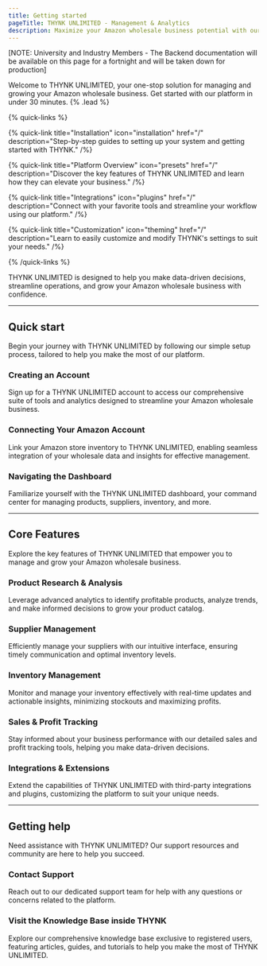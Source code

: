 ```yaml
---
title: Getting started
pageTitle: THYNK UNLIMITED - Management & Analytics
description: Maximize your Amazon wholesale business potential with our powerful management and analytics tool.
---
```

[NOTE: University and Industry Members - The Backend documentation will be available on this page for a fortnight and will be taken down for production]


Welcome to THYNK UNLIMITED, your one-stop solution for managing and growing your Amazon wholesale business. Get started with our platform in under 30 minutes. {% .lead %}

{% quick-links %}

{% quick-link title="Installation" icon="installation" href="/" description="Step-by-step guides to setting up your system and getting started with THYNK." /%}

{% quick-link title="Platform Overview" icon="presets" href="/" description="Discover the key features of THYNK UNLIMITED and learn how they can elevate your business." /%}

{% quick-link title="Integrations" icon="plugins" href="/" description="Connect with your favorite tools and streamline your workflow using our platform." /%}

{% quick-link title="Customization" icon="theming" href="/" description="Learn to easily customize and modify THYNK's settings to suit your needs." /%}

{% /quick-links %}

THYNK UNLIMITED is designed to help you make data-driven decisions, streamline operations, and grow your Amazon wholesale business with confidence.

---

## Quick start

Begin your journey with THYNK UNLIMITED by following our simple setup process, tailored to help you make the most of our platform.

### Creating an Account

Sign up for a THYNK UNLIMITED account to access our comprehensive suite of tools and analytics designed to streamline your Amazon wholesale business.

### Connecting Your Amazon Account

Link your Amazon store inventory to THYNK UNLIMITED, enabling seamless integration of your wholesale data and insights for effective management.

### Navigating the Dashboard

Familiarize yourself with the THYNK UNLIMITED dashboard, your command center for managing products, suppliers, inventory, and more.

---

## Core Features

Explore the key features of THYNK UNLIMITED that empower you to manage and grow your Amazon wholesale business.

### Product Research & Analysis

Leverage advanced analytics to identify profitable products, analyze trends, and make informed decisions to grow your product catalog.

### Supplier Management

Efficiently manage your suppliers with our intuitive interface, ensuring timely communication and optimal inventory levels.

### Inventory Management

Monitor and manage your inventory effectively with real-time updates and actionable insights, minimizing stockouts and maximizing profits.

### Sales & Profit Tracking

Stay informed about your business performance with our detailed sales and profit tracking tools, helping you make data-driven decisions.

### Integrations & Extensions

Extend the capabilities of THYNK UNLIMITED with third-party integrations and plugins, customizing the platform to suit your unique needs.

---

## Getting help

Need assistance with THYNK UNLIMITED? Our support resources and community are here to help you succeed.

### Contact Support

Reach out to our dedicated support team for help with any questions or concerns related to the platform.

### Visit the Knowledge Base inside THYNK

Explore our comprehensive knowledge base exclusive to registered users, featuring articles, guides, and tutorials to help you make the most of THYNK UNLIMITED.
